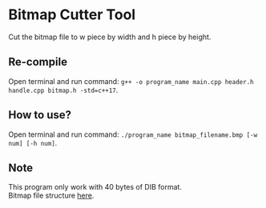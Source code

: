 # Bitmap Cutter Tool
Cut the bitmap file to w piece by width and h piece by height.

## Re-compile
Open terminal and run command: `g++ -o program_name main.cpp header.h handle.cpp bitmap.h -std=c++17`.

## How to use?
Open terminal and run command: `./program_name bitmap_filename.bmp [-w num] [-h num]`.

## Note
This program only work with 40 bytes of DIB format.<br>
Bitmap file structure [here](https://en.wikipedia.org/wiki/BMP_file_format#:~:text=The%20BMP%20file%20format%2C%20also,and%20OS%2F2%20operating%20systems).
